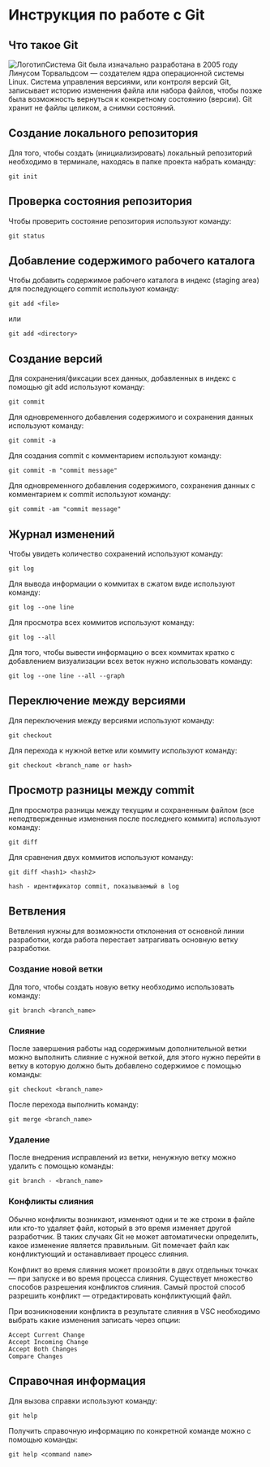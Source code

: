 # **Инструкция по работе с Git**

## Что такое Git

![Логотип](images/git.jpg)Система Git была изначально разработана в 2005 году Линусом Торвальдсом — создателем ядра операционной системы Linux. Система управления версиями, или контроля версий Git, записывает историю изменения файла или набора файлов, чтобы позже была возможность вернуться к конкретному состоянию (версии). Git хранит не файлы целиком, а снимки состояний.
 
## Создание локального репозитория

Для того, чтобы создать (инициализировать) локальный репозиторий необходимо в терминале, находясь в папке проекта набрать команду:

    git init

## Проверка состояния репозитория

Чтобы проверить состояние репозитория используют команду:

    git status

## Добавление содержимого рабочего каталога

Чтобы добавить содержимое рабочего каталога в индекс (staging area) для последующего commit используют команду:

    git add <file>

или

    git add <directory>


## Создание версий

Для сохранения/фиксации всех данных, добавленных в индекс с помощью git add используют команду:

    git commit

Для одновременного добавления содержимого и сохранения данных используют команду:

    git commit -a

Для создания commit c комментарием используют команду:

    git commit -m "commit message"
    
Для одновременного добавления содержимого, сохранения данных с комментарием к commit используют команду:

    git commit -am "commit message"


## Журнал изменений

Чтобы увидеть количество сохранений используют команду:

    git log

Для вывода информации о коммитах в сжатом виде используют команду:

    git log --one line

Для просмотра всех коммитов используют команду:

    git log --all

Для того, чтобы вывести информацию о всех коммитах кратко с добавлением визуализации всех веток нужно использовать команду:

    git log --one line --all --graph

## Переключение между версиями

Для переключения между версиями используют команду:

    git checkout

Для перехода к нужной ветке или коммиту используют команду:

    git checkout <branch_name or hash>

## Просмотр разницы между commit

Для просмотра разницы между текущим и сохраненным файлом (все неподтвержденные изменения после последнего коммита) используют команду:

    git diff

Для сравнения двух коммитов используют команду:

    git diff <hash1> <hash2>

    hash - идентификатор commit, показываемый в log

## Ветвления

Ветвления нужны для возможности отклонения от основной линии разработки, когда работа перестает затрагивать основную ветку разработки.

### Создание новой ветки

Для того, чтобы создать новую ветку необходимо использовать команду:

    git branch <branch_name>
  

### Слияние 

После завершения работы над содержимым дополнительной ветки можно выполнить слияние с нужной веткой, для этого нужно перейти в ветку в которую должно быть добавлено содержимое с помощью команды:

    git checkout <branch_name>

После перехода выполнить команду:

    git merge <branch_name>

### Удаление 

После внедрения исправлений из ветки, ненужную ветку можно удалить с помощью команды:

    git branch - <branch_name>

### Конфликты слияния

Обычно конфликты возникают, изменяют одни и те же строки в файле или кто-то удаляет файл, который в это время изменяет другой разработчик. В таких случаях Git не может автоматически определить, какое изменение является правильным. Git помечает файл как конфликтующий и останавливает процесс слияния. 

Конфликт во время слияния может произойти в двух отдельных точках — при запуске и во время процесса слияния.
Существует множество способов разрешения конфликтов слияния.
Самый простой способ разрешить конфликт — отредактировать конфликтующий файл.

При возникновении конфликта в результате слияния в VSC необходимо выбрать какие изменения записать через опции:

    Accept Current Change
    Accept Incoming Change
    Accept Both Changes
    Compare Changes

## Справочная информация

Для вызова справки используют команду:

    git help

Получить справочную информацию по конкретной команде можно с помощью команды:

    git help <command name>    
